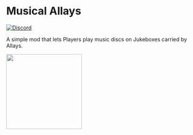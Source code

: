 # Musical Allays
[![Discord](https://img.shields.io/discord/1000201909669478481?color=blue&logo=Discord)](https://discord.gg/QNbcbB8r)

A simple mod that lets Players play music discs on Jukeboxes carried by Allays.

<img src="https://i.imgur.com/Ol1Tcf8.png" width="200">
